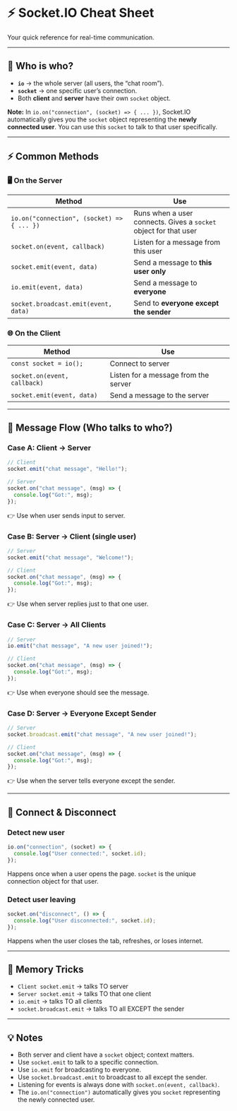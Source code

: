 # ⚡ Socket.IO Cheat Sheet

Your quick reference for real-time communication.

---

## 🔑 Who is who?
- **`io`** → the whole server (all users, the “chat room”).
- **`socket`** → one specific user’s connection.
- Both **client** and **server** have their own `socket` object.

**Note:** In `io.on("connection", (socket) => { ... })`, Socket.IO automatically gives you the `socket` object representing the **newly connected user**. You can use this `socket` to talk to that user specifically.

---

## ⚡ Common Methods

### 🖥️ On the Server
| Method | Use |
|--------|-----|
| `io.on("connection", (socket) => { ... })` | Runs when a user connects. Gives a `socket` object for that user |
| `socket.on(event, callback)` | Listen for a message from this user |
| `socket.emit(event, data)` | Send a message to **this user only** |
| `io.emit(event, data)` | Send a message to **everyone** |
| `socket.broadcast.emit(event, data)` | Send to **everyone except the sender** |

### 🌐 On the Client
| Method | Use |
|--------|-----|
| `const socket = io();` | Connect to server |
| `socket.on(event, callback)` | Listen for a message from the server |
| `socket.emit(event, data)` | Send a message to the server |

---

## 📡 Message Flow (Who talks to who?)

### Case A: Client → Server
```js
// Client
socket.emit("chat message", "Hello!");

// Server
socket.on("chat message", (msg) => {
  console.log("Got:", msg);
});
```

👉 Use when user sends input to server.

### Case B: Server → Client (single user)

```js
// Server
socket.emit("chat message", "Welcome!");

// Client
socket.on("chat message", (msg) => {
  console.log("Got:", msg);
});
```

👉 Use when server replies just to that one user.

### Case C: Server → All Clients

```js
// Server
io.emit("chat message", "A new user joined!");

// Client
socket.on("chat message", (msg) => {
  console.log("Got:", msg);
});
```

👉 Use when everyone should see the message.

### Case D: Server → Everyone Except Sender

```js
// Server
socket.broadcast.emit("chat message", "A new user joined!");

// Client
socket.on("chat message", (msg) => {
  console.log("Got:", msg);
});
```

👉 Use when the server tells everyone except the sender.

-----

## 🔌 Connect & Disconnect

### Detect new user

```js
io.on("connection", (socket) => {
  console.log("User connected:", socket.id);
});
```

Happens once when a user opens the page.
`socket` is the unique connection object for that user.

### Detect user leaving

```js
socket.on("disconnect", () => {
  console.log("User disconnected:", socket.id);
});
```

Happens when the user closes the tab, refreshes, or loses internet.

-----

## 🎯 Memory Tricks

  * `Client socket.emit` → talks TO server
  * `Server socket.emit` → talks TO that one client
  * `io.emit` → talks TO all clients
  * `socket.broadcast.emit` → talks TO all EXCEPT the sender

-----

## 💡 Notes

  * Both server and client have a `socket` object; context matters.
  * Use `socket.emit` to talk to a specific connection.
  * Use `io.emit` for broadcasting to everyone.
  * Use `socket.broadcast.emit` to broadcast to all except the sender.
  * Listening for events is always done with `socket.on(event, callback)`.
  * The `io.on("connection")` automatically gives you `socket` representing the newly connected user.

<!-- end list -->

```
```